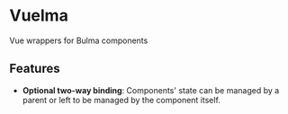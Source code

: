# Vuelma
Vue wrappers for Bulma components

## Features
* **Optional two-way binding**: Components' state can be managed by a parent or left to be managed by the component itself.
